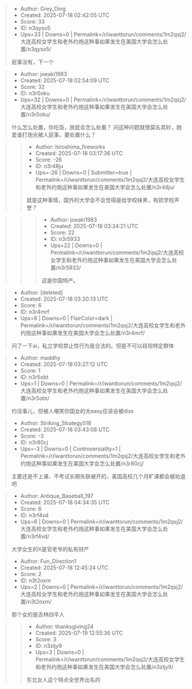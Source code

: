 > - Author: Grey_Ding
> - Created: 2025-07-18 02:42:05 UTC
> - Score: 33
> - ID: n3qyso5
> - Ups=33 | Downs=0 | Permalink=/r/iwanttorun/comments/1m2qsj2/大连高校女学生和老外约炮这种事如果发生在美国大学会怎么处置/n3qyso5/
>
> 屁事没有，下一个

> - Author: joeaki1983
> - Created: 2025-07-18 02:54:09 UTC
> - Score: 32
> - ID: n3r0oku
> - Ups=32 | Downs=0 | Permalink=/r/iwanttorun/comments/1m2qsj2/大连高校女学生和老外约炮这种事如果发生在美国大学会怎么处置/n3r0oku/
>
> 什么怎么处置，你吃饭，放屁会怎么处置？ 问这种问题就很莫名其妙，她爱谁打炮光被人屁事，要处置什么？

>> - Author: hiroshima_fireworks
>> - Created: 2025-07-18 03:17:36 UTC
>> - Score: -26
>> - ID: n3r48ju
>> - Ups=-26 | Downs=0 | Submitter=true | Permalink=/r/iwanttorun/comments/1m2qsj2/大连高校女学生和老外约炮这种事如果发生在美国大学会怎么处置/n3r48ju/
>>
>> 就是这种事情，国外的大学会不会觉得是给学校抹黑，有损学校声誉？

>>> - Author: joeaki1983
>>> - Created: 2025-07-18 03:24:21 UTC
>>> - Score: 22
>>> - ID: n3r5933
>>> - Ups=22 | Downs=0 | Permalink=/r/iwanttorun/comments/1m2qsj2/大连高校女学生和老外约炮这种事如果发生在美国大学会怎么处置/n3r5933/
>>>
>>> 这是你国特产。

> - Author: [deleted]
> - Created: 2025-07-18 03:20:13 UTC
> - Score: 6
> - ID: n3r4mrf
> - Ups=6 | Downs=0 | FlairColor=dark | Permalink=/r/iwanttorun/comments/1m2qsj2/大连高校女学生和老外约炮这种事如果发生在美国大学会怎么处置/n3r4mrf/
>
> 问了一下ai，私立学校禁止性行为是合法的。但是不可以歧视特定群体

> - Author: maddhy
> - Created: 2025-07-18 03:27:12 UTC
> - Score: 1
> - ID: n3r5obt
> - Ups=1 | Downs=0 | Permalink=/r/iwanttorun/comments/1m2qsj2/大连高校女学生和老外约炮这种事如果发生在美国大学会怎么处置/n3r5obt/
>
> 约没事儿，但被人嘲笑你国女的太easy应该会被diss

> - Author: Striking_Strategy518
> - Created: 2025-07-18 03:43:08 UTC
> - Score: -3
> - ID: n3r80cj
> - Ups=-3 | Downs=0 | Controversiality=1 | Permalink=/r/iwanttorun/comments/1m2qsj2/大连高校女学生和老外约炮这种事如果发生在美国大学会怎么处置/n3r80cj/
>
> 主要还是不上课、不考试长期失联被开的，美国高校几个月旷课都会被劝退吧

> - Author: Antique_Baseball_197
> - Created: 2025-07-18 04:34:35 UTC
> - Score: 6
> - ID: n3rf4vd
> - Ups=6 | Downs=0 | Permalink=/r/iwanttorun/comments/1m2qsj2/大连高校女学生和老外约炮这种事如果发生在美国大学会怎么处置/n3rf4vd/
>
> 大学女生的X是官老爷的私有财产

> - Author: Fun_Direction1
> - Created: 2025-07-18 12:45:24 UTC
> - Score: 2
> - ID: n3t2oxm
> - Ups=2 | Downs=0 | Permalink=/r/iwanttorun/comments/1m2qsj2/大连高校女学生和老外约炮这种事如果发生在美国大学会怎么处置/n3t2oxm/
>
> 那个女的是吉林四平人

>> - Author: thanksgiving24
>> - Created: 2025-07-19 12:55:36 UTC
>> - Score: 3
>> - ID: n3zljy9
>> - Ups=3 | Downs=0 | Permalink=/r/iwanttorun/comments/1m2qsj2/大连高校女学生和老外约炮这种事如果发生在美国大学会怎么处置/n3zljy9/
>>
>> 东北女人这个特点全世界出名的
